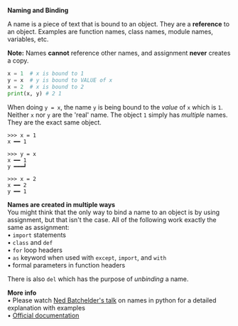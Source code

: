 **Naming and Binding**

A name is a piece of text that is bound to an object. They are a **reference** to an object. Examples are function names, class names, module names, variables, etc.

**Note:** Names **cannot** reference other names, and assignment **never** creates a copy.
```py
x = 1  # x is bound to 1
y = x  # y is bound to VALUE of x
x = 2  # x is bound to 2
print(x, y) # 2 1
```
When doing `y = x`, the name `y` is being bound to the *value* of `x` which is `1`. Neither `x` nor `y` are the 'real' name. The object `1` simply has *multiple* names. They are the exact same object.
```
>>> x = 1
x ━━ 1

>>> y = x
x ━━ 1
y ━━━┛

>>> x = 2
x ━━ 2
y ━━ 1
```
**Names are created in multiple ways**  
You might think that the only way to bind a name to an object is by using assignment, but that isn't the case. All of the following work exactly the same as assignment:  
• `import` statements  
• `class` and `def`  
• `for` loop headers  
• `as` keyword when used with `except`, `import`, and `with`  
• formal parameters in function headers  

There is also `del` which has the purpose of *unbinding* a name.

**More info**  
• Please watch [Ned Batchelder's talk](https://youtu.be/_AEJHKGk9ns) on names in python for a detailed explanation with examples  
• [Official documentation](https://docs.python.org/3/reference/executionmodel.html#naming-and-binding)